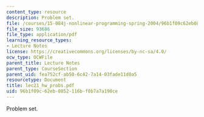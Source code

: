 ```yaml
---
content_type: resource
description: Problem set.
file: /courses/15-084j-nonlinear-programming-spring-2004/96b1f09c62eb0852116bf0b7a7a190ce_lec21_hw_probs.pdf
file_size: 93686
file_type: application/pdf
learning_resource_types:
- Lecture Notes
license: https://creativecommons.org/licenses/by-nc-sa/4.0/
ocw_type: OCWFile
parent_title: Lecture Notes
parent_type: CourseSection
parent_uid: fea752cf-ab50-6c42-7a14-03fade11d0a5
resourcetype: Document
title: lec21_hw_probs.pdf
uid: 96b1f09c-62eb-0852-116b-f0b7a7a190ce
---
```

Problem set.